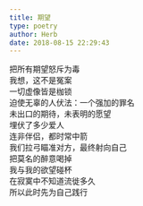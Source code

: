 ```yaml
---  
title: 期望  
type: poetry  
author: Herb  
date: 2018-08-15 22:29:43    
---  
```

把所有期望怒斥为毒  
我想，这不是冤案  
一切虚像皆是枷锁  
迫使无辜的人伏法：一个强加的罪名    
未出口的期待，未表明的愿望  
埋伏了多少爱人  
连非伴侣，都时常中箭  
我们拉弓瞄准对方，最终射向自己    
把莫名的醉意喝掉  
我与我的欲望碰杯  
在寂寞中不知道流徙多久  
所以此时先为自己践行